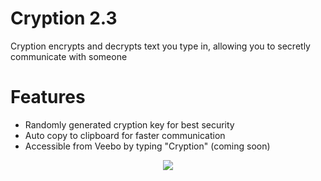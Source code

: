 # Cryption 2.3
Cryption encrypts and decrypts text you type in, allowing you to secretly communicate with someone

# Features
- Randomly generated cryption key for best security
- Auto copy to clipboard for faster communication
- Accessible from Veebo by typing "Cryption" (coming soon)
<div align="center">
  
<img src="https://ipooglecodes.weebly.com/uploads/9/7/6/2/97620300/logomakr_6x91uk.png"><br><br>

</div>
